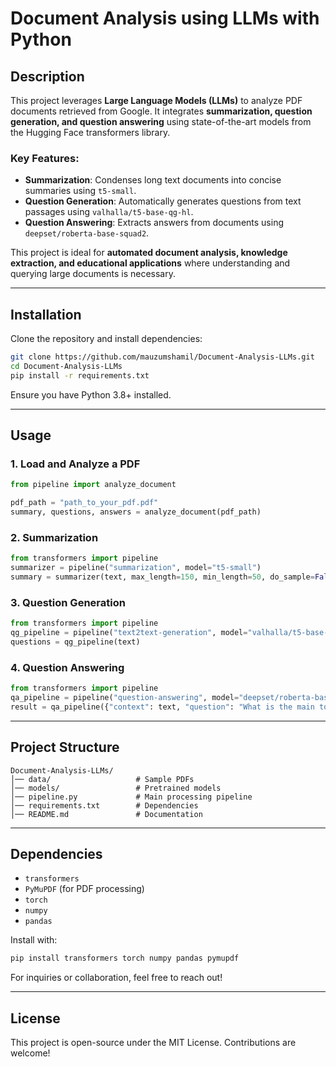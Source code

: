 
# Document Analysis using LLMs with Python

## Description
This project leverages **Large Language Models (LLMs)** to analyze PDF documents retrieved from Google. It integrates **summarization, question generation, and question answering** using state-of-the-art models from the Hugging Face transformers library. 

### Key Features:
- **Summarization**: Condenses long text documents into concise summaries using `t5-small`.
- **Question Generation**: Automatically generates questions from text passages using `valhalla/t5-base-qg-hl`.
- **Question Answering**: Extracts answers from documents using `deepset/roberta-base-squad2`.

This project is ideal for **automated document analysis, knowledge extraction, and educational applications** where understanding and querying large documents is necessary.

---

## Installation

Clone the repository and install dependencies:
```bash
git clone https://github.com/mauzumshamil/Document-Analysis-LLMs.git
cd Document-Analysis-LLMs
pip install -r requirements.txt
```

Ensure you have Python 3.8+ installed.

---

## Usage

### 1. Load and Analyze a PDF
```python
from pipeline import analyze_document

pdf_path = "path_to_your_pdf.pdf"
summary, questions, answers = analyze_document(pdf_path)
```

### 2. Summarization
```python
from transformers import pipeline
summarizer = pipeline("summarization", model="t5-small")
summary = summarizer(text, max_length=150, min_length=50, do_sample=False)
```

### 3. Question Generation
```python
from transformers import pipeline
qg_pipeline = pipeline("text2text-generation", model="valhalla/t5-base-qg-hl")
questions = qg_pipeline(text)
```

### 4. Question Answering
```python
from transformers import pipeline
qa_pipeline = pipeline("question-answering", model="deepset/roberta-base-squad2")
result = qa_pipeline({"context": text, "question": "What is the main topic?"})
```

---

## Project Structure
```
Document-Analysis-LLMs/
│── data/                   # Sample PDFs
│── models/                 # Pretrained models
│── pipeline.py             # Main processing pipeline
│── requirements.txt        # Dependencies
│── README.md               # Documentation
```

---

## Dependencies
- `transformers`
- `PyMuPDF` (for PDF processing)
- `torch`
- `numpy`
- `pandas`

Install with:
```bash
pip install transformers torch numpy pandas pymupdf
```

For inquiries or collaboration, feel free to reach out!

---

## License
This project is open-source under the MIT License. Contributions are welcome!

